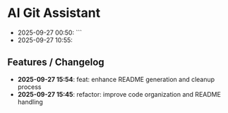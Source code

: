 # AI Git Assistant
- 2025-09-27 00:50: ```
- 2025-09-27 10:55: 

## Features / Changelog
- **2025-09-27 15:54**: feat: enhance README generation and cleanup process
- **2025-09-27 15:45**: refactor: improve code organization and README handling
